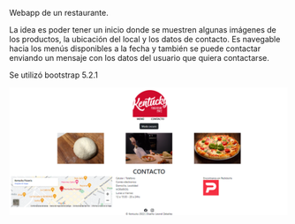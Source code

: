 Webapp de un restaurante.

La idea es poder tener un inicio donde se muestren algunas imágenes de los productos, la ubicación del local y los datos de contacto.
Es navegable hacia los menús disponibles a la fecha y también se puede contactar enviando un mensaje con los datos del usuario que quiera contactarse.

Se utilizó bootstrap 5.2.1

![webapp](/webapp.png?raw=true)
